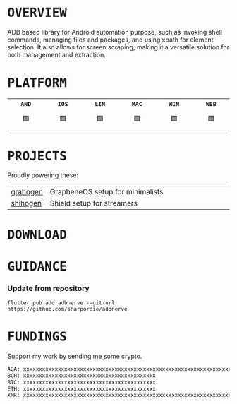 # <samp>OVERVIEW</samp>

ADB based library for Android automation purpose, such as invoking shell commands, managing files and packages, and using xpath for element selection. It also allows for screen scraping, making it a versatile solution for both management and extraction.

# <samp>PLATFORM</samp>

<table>
  <tr align="center">
    <th><samp>AND</samp></th>
    <th><samp>IOS</samp></th>
    <th><samp>LIN</samp></th>
    <th><samp>MAC</samp></th>
    <th><samp>WIN</samp></th>
    <th><samp>WEB</samp></th>
  </tr>
  <tr align="center" height="50">
    <td width="9999">🟩</td>
    <td width="9999">🟥</td>
    <td width="9999">🟩</td>
    <td width="9999">🟩</td>
    <td width="9999">🟩</td>
    <td width="9999">🟥</td>
  </tr>
</table>

# <samp>PROJECTS</samp>

Proudly powering these:

<table>
  <tr>
    <td><a href="https://">grahogen</a></td>
    <td width="9999">GrapheneOS setup for minimalists</td>
  </tr>
  <tr>
    <td><a href="https://">shihogen</a></td>
    <td width="9999">Shield setup for streamers</td>
  </tr>
</table>

# <samp>DOWNLOAD</samp>

# <samp>GUIDANCE</samp>

### Update from repository

```shell
flutter pub add adbnerve --git-url https://github.com/sharpordie/adbnerve
```

# <samp>FUNDINGS</samp>

Support my work by sending me some crypto.

```txt
ADA: xxxxxxxxxxxxxxxxxxxxxxxxxxxxxxxxxxxxxxxxxxxxxxxxxxxxxxxxxxxxxxxxxxxxxxxxxxxxxxxxxxxxxxxxxxxxxxxxxxxxxxx
BCH: xxxxxxxxxxxxxxxxxxxxxxxxxxxxxxxxxxxxxxxxxx
BTC: xxxxxxxxxxxxxxxxxxxxxxxxxxxxxxxxxxxxxxxxxx
ETH: xxxxxxxxxxxxxxxxxxxxxxxxxxxxxxxxxxxxxxxxxx
XMR: xxxxxxxxxxxxxxxxxxxxxxxxxxxxxxxxxxxxxxxxxxxxxxxxxxxxxxxxxxxxxxxxxxxxxxxxxxxxxxxxxxxxxxxxxxxxxxx
```
